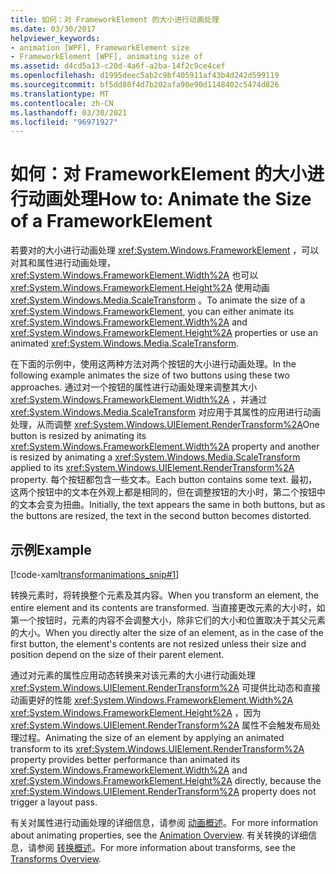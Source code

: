 ```yaml
---
title: 如何：对 FrameworkElement 的大小进行动画处理
ms.date: 03/30/2017
helpviewer_keywords:
- animation [WPF], FrameworkElement size
- FrameworkElement [WPF], animating size of
ms.assetid: d4cd5a13-c20d-4a6f-a2ba-14f2c9ce4cef
ms.openlocfilehash: d1995deec5ab2c9bf405911af43b4d242d599119
ms.sourcegitcommit: bf5dd80f4d7b202afa90e90d1148402c5474d826
ms.translationtype: MT
ms.contentlocale: zh-CN
ms.lasthandoff: 03/30/2021
ms.locfileid: "96971927"
---
```

# <a name="how-to-animate-the-size-of-a-frameworkelement"></a><span data-ttu-id="f74e7-102">如何：对 FrameworkElement 的大小进行动画处理</span><span class="sxs-lookup"><span data-stu-id="f74e7-102">How to: Animate the Size of a FrameworkElement</span></span>
<span data-ttu-id="f74e7-103">若要对的大小进行动画处理 <xref:System.Windows.FrameworkElement> ，可以对其和属性进行动画处理， <xref:System.Windows.FrameworkElement.Width%2A> 也可以 <xref:System.Windows.FrameworkElement.Height%2A> 使用动画 <xref:System.Windows.Media.ScaleTransform> 。</span><span class="sxs-lookup"><span data-stu-id="f74e7-103">To animate the size of a <xref:System.Windows.FrameworkElement>, you can either animate its <xref:System.Windows.FrameworkElement.Width%2A> and <xref:System.Windows.FrameworkElement.Height%2A> properties or use an animated <xref:System.Windows.Media.ScaleTransform>.</span></span>  
  
 <span data-ttu-id="f74e7-104">在下面的示例中，使用这两种方法对两个按钮的大小进行动画处理。</span><span class="sxs-lookup"><span data-stu-id="f74e7-104">In the following example animates the size of two buttons using these two approaches.</span></span> <span data-ttu-id="f74e7-105">通过对一个按钮的属性进行动画处理来调整其大小 <xref:System.Windows.FrameworkElement.Width%2A> ，并通过 <xref:System.Windows.Media.ScaleTransform> 对应用于其属性的应用进行动画处理，从而调整 <xref:System.Windows.UIElement.RenderTransform%2A></span><span class="sxs-lookup"><span data-stu-id="f74e7-105">One button is resized by animating its <xref:System.Windows.FrameworkElement.Width%2A> property and another is resized by animating a <xref:System.Windows.Media.ScaleTransform> applied to its <xref:System.Windows.UIElement.RenderTransform%2A> property.</span></span> <span data-ttu-id="f74e7-106">每个按钮都包含一些文本。</span><span class="sxs-lookup"><span data-stu-id="f74e7-106">Each button contains some text.</span></span> <span data-ttu-id="f74e7-107">最初，这两个按钮中的文本在外观上都是相同的，但在调整按钮的大小时，第二个按钮中的文本会变为扭曲。</span><span class="sxs-lookup"><span data-stu-id="f74e7-107">Initially, the text appears the same in both buttons, but as the buttons are resized, the text in the second button becomes distorted.</span></span>  
  
## <a name="example"></a><span data-ttu-id="f74e7-108">示例</span><span class="sxs-lookup"><span data-stu-id="f74e7-108">Example</span></span>  
 [!code-xaml[transformanimations_snip#1](~/samples/snippets/xaml/VS_Snippets_Wpf/transformanimations_snip/XAML/AnimatingSizeExample.xaml#1)]  
  
 <span data-ttu-id="f74e7-109">转换元素时，将转换整个元素及其内容。</span><span class="sxs-lookup"><span data-stu-id="f74e7-109">When you transform an element, the entire element and its contents are transformed.</span></span> <span data-ttu-id="f74e7-110">当直接更改元素的大小时，如第一个按钮时，元素的内容不会调整大小，除非它们的大小和位置取决于其父元素的大小。</span><span class="sxs-lookup"><span data-stu-id="f74e7-110">When you directly alter the size of an element, as in the case of the first button, the element's contents are not resized unless their size and position depend on the size of their parent element.</span></span>  
  
 <span data-ttu-id="f74e7-111">通过对元素的属性应用动态转换来对该元素的大小进行动画处理 <xref:System.Windows.UIElement.RenderTransform%2A> 可提供比动态和直接动画更好的性能 <xref:System.Windows.FrameworkElement.Width%2A> <xref:System.Windows.FrameworkElement.Height%2A> ，因为 <xref:System.Windows.UIElement.RenderTransform%2A> 属性不会触发布局处理过程。</span><span class="sxs-lookup"><span data-stu-id="f74e7-111">Animating the size of an element by applying an animated transform to its <xref:System.Windows.UIElement.RenderTransform%2A> property provides better performance than animated its <xref:System.Windows.FrameworkElement.Width%2A> and <xref:System.Windows.FrameworkElement.Height%2A> directly, because the <xref:System.Windows.UIElement.RenderTransform%2A> property does not trigger a layout pass.</span></span>  
  
 <span data-ttu-id="f74e7-112">有关对属性进行动画处理的详细信息，请参阅 [动画概述](../graphics-multimedia/animation-overview.md)。</span><span class="sxs-lookup"><span data-stu-id="f74e7-112">For more information about animating properties, see the [Animation Overview](../graphics-multimedia/animation-overview.md).</span></span> <span data-ttu-id="f74e7-113">有关转换的详细信息，请参阅 [转换概述](../graphics-multimedia/transforms-overview.md)。</span><span class="sxs-lookup"><span data-stu-id="f74e7-113">For more information about transforms, see the [Transforms Overview](../graphics-multimedia/transforms-overview.md).</span></span>
